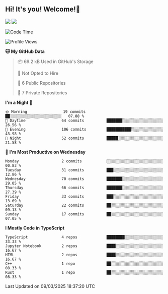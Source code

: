 ## Hi! It's you! Welcome!👋
<p align="left">
  <img src="https://github-readme-stats.vercel.app/api/top-langs/?username=Shanshuimei&theme=transparent&hide_border=true" />
  <img src="https://github-readme-stats.vercel.app/api/wakatime?username=Shanshuimei&theme=transparent&hide_border=true&layout=compact&langs_count=22" />
</p>

<!--START_SECTION:waka-->
![Code Time](http://img.shields.io/badge/Code%20Time-155%20hrs%2033%20mins-blue)

![Profile Views](http://img.shields.io/badge/Profile%20Views-2-blue)

**🐱 My GitHub Data** 

> 📦 69.2 kB Used in GitHub's Storage 
 > 
> 🚫 Not Opted to Hire
 > 
> 📜 6 Public Repositories 
 > 
> 🔑 7 Private Repositories 
 > 
**I'm a Night 🦉** 

```text
🌞 Morning                19 commits          ██░░░░░░░░░░░░░░░░░░░░░░░   07.88 % 
🌆 Daytime                64 commits          ███████░░░░░░░░░░░░░░░░░░   26.56 % 
🌃 Evening                106 commits         ███████████░░░░░░░░░░░░░░   43.98 % 
🌙 Night                  52 commits          █████░░░░░░░░░░░░░░░░░░░░   21.58 % 
```
📅 **I'm Most Productive on Wednesday** 

```text
Monday                   2 commits           ░░░░░░░░░░░░░░░░░░░░░░░░░   00.83 % 
Tuesday                  31 commits          ███░░░░░░░░░░░░░░░░░░░░░░   12.86 % 
Wednesday                70 commits          ███████░░░░░░░░░░░░░░░░░░   29.05 % 
Thursday                 66 commits          ███████░░░░░░░░░░░░░░░░░░   27.39 % 
Friday                   33 commits          ███░░░░░░░░░░░░░░░░░░░░░░   13.69 % 
Saturday                 22 commits          ██░░░░░░░░░░░░░░░░░░░░░░░   09.13 % 
Sunday                   17 commits          ██░░░░░░░░░░░░░░░░░░░░░░░   07.05 % 
```


**I Mostly Code in TypeScript** 

```text
TypeScript               4 repos             ████████░░░░░░░░░░░░░░░░░   33.33 % 
Jupyter Notebook         2 repos             ████░░░░░░░░░░░░░░░░░░░░░   16.67 % 
HTML                     2 repos             ████░░░░░░░░░░░░░░░░░░░░░   16.67 % 
C++                      1 repo              ██░░░░░░░░░░░░░░░░░░░░░░░   08.33 % 
Rust                     1 repo              ██░░░░░░░░░░░░░░░░░░░░░░░   08.33 % 
```




 Last Updated on 09/03/2025 18:37:20 UTC
<!--END_SECTION:waka-->
